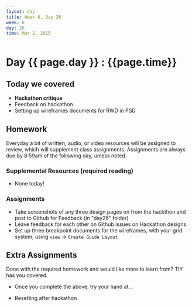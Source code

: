 ```yaml
---
layout: day
title: Week 6, Day 26
week: 6
day: 26
time: Mar 2, 2015
---
```


# Day {{ page.day }} : {{page.time}}


## Today we covered

* **Hackathon critique**
* Feedback on hackathon
* Setting up wireframes documents for RWD in PSD



## Homework
Everyday a bit of written, audio, or video resources will be assigned to review, which will supplement class assignments. Assignments are always due by 8:59am of the following day, unless noted.

### Supplemental Resources (required reading)
* None today!



### Assignments

* Take screenshots of any three design pages on from the hackthon and post to Github for Feedback (in "day26" folder)
* Leave feedback for each other on Github issues on Hackathon designs
* Set up three breakpoint documents for the wireframes, with your grid system, using `view` -> `Create Guide Layout`



## Extra Assignments
Done with the required homework and would like more to learn from? TIY has you covered.

* Once you complete the above, try your hand at...

* Resetting after hackathon